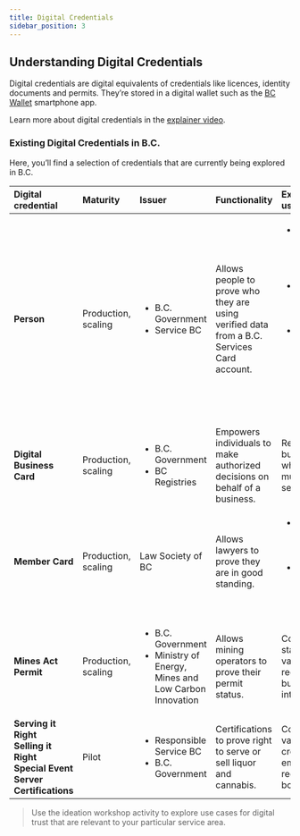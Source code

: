 ```yaml
---
title: Digital Credentials
sidebar_position: 3
---
```


## Understanding Digital Credentials
Digital credentials are digital equivalents of credentials like licences, identity documents and permits. They’re stored in a digital wallet such as the [BC Wallet](https://digital.gov.bc.ca/digital-trust/digital-credential-solutions/bc-wallet/) smartphone app.

Learn more about digital credentials in the [explainer video](https://www.youtube.com/watch?v=cbEuFuK83Hw).

### Existing Digital Credentials in B.C.
Here, you’ll find a selection of credentials that are currently being explored in B.C.

|**Digital credential**|**Maturity**|**Issuer**|**Functionality**|**Examples of use**|
| :--- | :--- | :--- | :--- | :--- |
|**Person**|Production, scaling|<ul><li>B.C. Government</li><li>Service BC</li></ul>|Allows people to prove who they are using verified data from a B.C. Services Card account.|<ul><li>Age verification when purchasing age</li><li>restricted goods or entering bars/clubs</li><li>Access to online booking systems that require a high level of identity assurance</li></ul>|
|**Digital Business Card**|Production, scaling|<ul><li>B.C. Government</li><li>BC Registries</li></ul>|Empowers individuals to make authorized decisions on behalf of a business.|Representing a business in when using municipal services|
|**Member Card**|Production, scaling|Law Society of BC|Allows lawyers to prove they are in good standing.|<ul><li>Remote access to court materials</li><li>In-person access to correctional facilities</li></ul>|
|**Mines Act Permit**|Production, scaling|<ul><li>B.C. Government</li><li>Ministry of Energy, Mines and Low Carbon Innovation</li></ul>|Allows mining operators to prove their permit status.|Confirm permit status during various regulatory business interactions|
|**Serving it Right<br />Selling it Right<br />Special Event<br />Server Certifications**|Pilot|<ul><li>Responsible Service BC</li><li>B.C. Government</li></ul>|Certifications to prove right to serve or sell liquor and cannabis.|Confirming the validity of credentials by employers and regulatory bodies|

> Use the ideation workshop activity to explore use cases for digital trust that are relevant to your particular service area.
